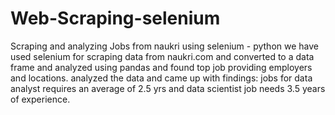 # Web-Scraping-selenium
Scraping and analyzing Jobs from naukri using selenium - python
we have used selenium for scraping data from naukri.com and converted to a data frame and analyzed using pandas 
and found top job providing employers and locations.
analyzed the data and came up with findings: jobs for data analyst requires an average of 2.5 yrs and data scientist job needs 3.5 years of experience.
